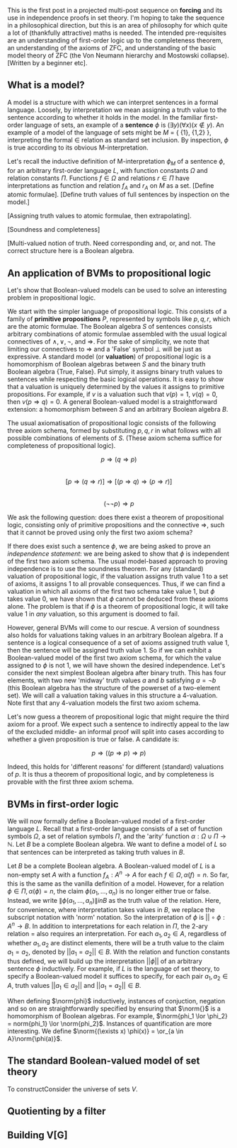 <script type="text/x-mathjax-config"> MathJax.Hub.Config({ tex2jax: { inlineMath: [['$','$'], ['\\(','\\)']], processEscapes: true } }); </script> <script src="https://cdnjs.cloudflare.com/ajax/libs/mathjax/2.7.0/MathJax.js?config=TeX-AMS-MML_HTMLorMML" type="text/javascript"></script>

This is the first post in a projected multi-post sequence on **forcing** and its use in independence proofs in set theory. I'm hoping to take the sequence in a philosophical direction, but this is an area of philosophy for which quite a lot of (thankfully attractive) maths is needed. The intended pre-requisites are an understanding of first-order logic up to the completeness theorem, an understanding of the axioms of ZFC, and understanding of the basic model theory of ZFC (the Von Neumann hierarchy and Mostowski collapse). [Written by a beginner etc].

## What is a model?

A model is a structure with which we can interpret sentences in a formal language. Loosely, by interpretation we mean assigning a truth value to the sentence according to whether it holds in the model. In the familiar first-order language of sets, an example of a **sentence** $\phi$ is $(\exists y)(\forall x)(x \not \in y)$. An example of a model of the language of sets might be $M$ = \{ \{1\}, \{1,2\} \}, interpreting the formal $\in$ relation as standard set inclusion. By inspection, $\phi$ is true according to its obvious M-interpretation. 

Let's recall the inductive definition of M-interpretation $\phi_M$ of a sentence $\phi$, for an arbitrary first-order language $L$, with function constants $\Omega$ and relation constants $\Pi$. Functions $f \in \Omega$ and relations $r \in \Pi$ have interpretations as function and relation $f_A$ and $r_A$ on $M$ as a set. [Define atomic formulae]. [Define truth values of full sentences by inspection on the model.]

[Assigning truth values to atomic formulae, then extrapolating].

[Soundness and completeness]

[Multi-valued notion of truth. Need corresponding and, or, and not. The correct structure here is a Boolean algebra.

## An application of BVMs to propositional logic

Let's show that Boolean-valued models can be used to solve an interesting problem in propositional logic.

We start with the simpler language of propositional logic. This consists of a family of **primitive propositions** $P$, represented by symbols like $p,q,r$, which are the atomic formulae. The Boolean algebra $S$ of sentences consists arbitrary combinations of atomic formulae assembled with the usual logical connectives of $\land, \lor, \lnot$, and $\Rightarrow$. For the sake of simplicity, we note that limiting our connectives to $\Rightarrow$ and a 'False' symbol $\bot$ will be just as expressive. A standard model (or **valuation**) of propositional logic is a homomorphism of Boolean algebras between $S$ and the binary truth Boolean algebra \{True, False\}. Put simply, it assigns binary truth values to sentences while respecting the basic logical operations. It is easy to show that a valuation is uniquely determined by the values it assigns to primitive propositions. For example, if $v$ is a valuation such that $v(p) = 1$, $v(q) = 0$, then $v(p \Rightarrow q) = 0$. A general Boolean-valued model is a straightforward extension: a homomorphism between $S$ and an arbitrary Boolean algebra $B$.

The usual axiomatisation of propositional logic consists of the following three axiom schema, formed by substituting $p,q,r$ in what follows with all possible combinations of elements of $S$. (These axiom schema suffice for completeness of propositional logic).

$$ p \Rightarrow (q \Rightarrow p) $$  
$$ [ p \Rightarrow (q \Rightarrow r)] \Rightarrow [(p \Rightarrow q) \Rightarrow (p \Rightarrow r)] $$  
$$ (\lnot \lnot p) \Rightarrow p $$

We ask the following question: does there exist a theorem of propositional logic, consisting only of primitive propositions and the connective $\Rightarrow$, such that it cannot be proved using only the first two axiom schema?

If there does exist such a sentence $\phi$, we are being asked to prove an *independence statement*: we are being asked to show that $\phi$ is independent of the first two axiom schema. The usual model-based approach to proving independence is to use the soundness theorem. For any (standard) valuation of propositional logic, if the valuation assigns truth value 1 to a set of axioms, it assigns 1 to all provable consequences. Thus, if we can find a valuation in which all axioms of the first two schema take value 1, but $\phi$ takes value 0, we have shown that $\phi$ cannot be deduced from these axioms alone. The problem is that if $\phi$ is a theorem of propositional logic, it will take value 1 in *any* valuation, so this argument is doomed to fail.

However, general BVMs will come to our rescue. A version of soundness also holds for valuations taking values in an arbitrary Boolean algebra. If a sentence is a logical consequence of a set of axioms assigned truth value 1, then the sentence will be assigned truth value 1. So if we can exhibit a Boolean-valued model of the first two axiom schema, for which the value assigned to $\phi$ is not 1, we will have shown the desired independence. Let's consider the next simplest Boolean algebra after binary truth. This has four elements, with two new 'midway' truth values $a$ and $b$ satisfying $a = \lnot b$ (this Boolean algebra has the structure of the powerset of a two-element set). We will call a valuation taking values in this structure a 4-valuation. Note first that any 4-valuation models the first two axiom schema.

Let's now guess a theorem of propositional logic that might require the third axiom for a proof. We expect such a sentence to indirectly appeal to the law of the excluded middle- an informal proof will split into cases according to whether a given proposition is true or false. A candidate is:  

$$ p \Rightarrow ((p \Rightarrow p) \Rightarrow p)$$

Indeed, this holds for 'different reasons' for different (standard) valuations of $p$. It is thus a theorem of propositional logic, and by completeness is provable with the first three axiom schema. 

## BVMs in first-order logic

We will now formally define a Boolean-valued model of a first-order language $L$. Recall that a first-order language consists of a set of function symbols $\Omega$, a set of relation symbols $\Pi$, and the 'arity' function $\alpha: \Omega \cup \Pi \to \mathbb{N}$. Let $B$ be a complete Boolean algebra. We want to define a model of $L$ so that sentences can be interpreted as taking truth values in $B$.

Let $B$ be a complete Boolean algebra. A Boolean-valued model of $L$ is a non-empty set $A$ with a function $f_A : A^n \to A$ for each $f \in \Omega, \alpha(f) = n$. So far, this is the same as the vanilla definition of a model. However, for a relation $\phi \in \Pi, \alpha(\phi) = n$, the claim $\phi(a_1, ..., a_n)$ is no longer either true or false. Instead, we write $\|\phi(a_1, ..., a_n)\|in B$ as the truth value of the relation. Here, for convenience, where interpretation takes values in $B$, we replace the subscript notation with 'norm' notation. So the interpretation of $\phi$ is $|| \circ \phi : A^n \to B$. In addition to interpretations for each relation in $\Pi$, the 2-ary relation = also requires an interpretation. For each $a_1, a_2 \in A$, regardless of whether $a_1, a_2$ are distinct elements, there will be a truth value to the claim $a_1 = a_2$, denoted by $||a_1 = a_2|| \in B$. With the relation and function constants thus defined, we will build up the interpretation $||\phi||$ of an arbitrary sentence $\phi$ inductively. For example, if $L$ is the language of set theory, to specify a Boolean-valued model it suffices to specify, for each pair $a_1, a_2 \in A$, truth values $||a_1 \in a_2||$ and $||a_1 = a_2|| \in B$.

When defining $\norm{phi}$ inductively, instances of conjuction, negation and so on are straightforwardly specified by ensuring that $\norm{}$ is a homomorphism of Boolean algebras. For example, $\norm{phi_1 \lor \phi_2} = norm{phi_1} \lor \norm{phi_2}$. Instances of quantification are more interesting. We define $\norm{(\exists x) \phi(x)} = \or_{a \in A}\norm{\phi(a)}$.


## The standard Boolean-valued model of set theory

To constructConsider the universe of sets $V$. 

## Quotienting by a filter

## Building V[G]